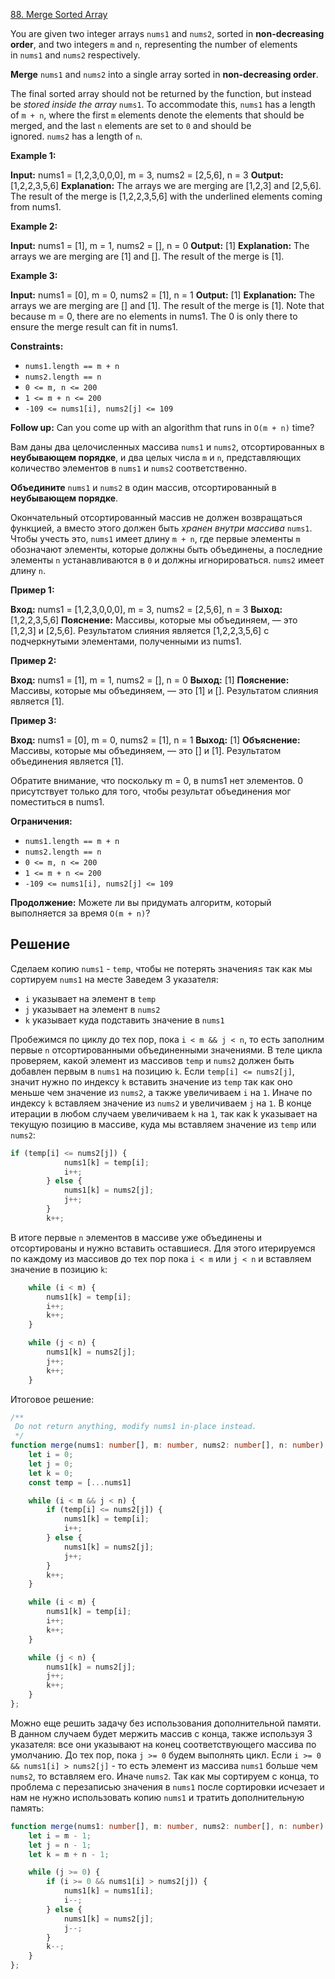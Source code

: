 [88. Merge Sorted Array](https://leetcode.com/problems/merge-sorted-array/)

You are given two integer arrays `nums1` and `nums2`, sorted in **non-decreasing order**, and two integers `m` and `n`, representing the number of elements in `nums1` and `nums2` respectively.

**Merge** `nums1` and `nums2` into a single array sorted in **non-decreasing order**.

The final sorted array should not be returned by the function, but instead be _stored inside the array_ `nums1`. To accommodate this, `nums1` has a length of `m + n`, where the first `m` elements denote the elements that should be merged, and the last `n` elements are set to `0` and should be ignored. `nums2` has a length of `n`.

**Example 1:**

**Input:** nums1 = [1,2,3,0,0,0], m = 3, nums2 = [2,5,6], n = 3
**Output:** [1,2,2,3,5,6]
**Explanation:** The arrays we are merging are [1,2,3] and [2,5,6].
The result of the merge is [1,2,2,3,5,6] with the underlined elements coming from nums1.

**Example 2:**

**Input:** nums1 = [1], m = 1, nums2 = [], n = 0
**Output:** [1]
**Explanation:** The arrays we are merging are [1] and [].
The result of the merge is [1].

**Example 3:**

**Input:** nums1 = [0], m = 0, nums2 = [1], n = 1
**Output:** [1]
**Explanation:** The arrays we are merging are [] and [1].
The result of the merge is [1].
Note that because m = 0, there are no elements in nums1. The 0 is only there to ensure the merge result can fit in nums1.

**Constraints:**

- `nums1.length == m + n`
- `nums2.length == n`
- `0 <= m, n <= 200`
- `1 <= m + n <= 200`
- `-109 <= nums1[i], nums2[j] <= 109`

**Follow up:** Can you come up with an algorithm that runs in `O(m + n)` time?

Вам даны два целочисленных массива `nums1` и `nums2`, отсортированных в **неубывающем порядке**, и два целых числа `m` и `n`, представляющих количество элементов в `nums1` и `nums2` соответственно.

**Объедините** `nums1` и `nums2` в один массив, отсортированный в **неубывающем порядке**.

Окончательный отсортированный массив не должен возвращаться функцией, а вместо этого должен быть _хранен внутри массива_ `nums1`. Чтобы учесть это, `nums1` имеет длину `m + n`, где первые элементы `m` обозначают элементы, которые должны быть объединены, а последние элементы `n` устанавливаются в `0` и должны игнорироваться. `nums2` имеет длину `n`.

**Пример 1:**

**Вход:** nums1 = [1,2,3,0,0,0], m = 3, nums2 = [2,5,6], n = 3
**Выход:** [1,2,2,3,5,6]
**Пояснение:** Массивы, которые мы объединяем, — это [1,2,3] и [2,5,6].
Результатом слияния является [1,2,2,3,5,6] с подчеркнутыми элементами, полученными из nums1.

**Пример 2:**

**Вход:** nums1 = [1], m = 1, nums2 = [], n = 0
**Выход:** [1]
**Пояснение:** Массивы, которые мы объединяем, — это [1] и [].
Результатом слияния является [1].

**Пример 3:**

**Вход:** nums1 = [0], m = 0, nums2 = [1], n = 1
**Выход:** [1]
**Объяснение:** Массивы, которые мы объединяем, — это [] и [1].
Результатом объединения является [1].

Обратите внимание, что поскольку m = 0, в nums1 нет элементов. 0 присутствует только для того, чтобы результат объединения мог поместиться в nums1.

**Ограничения:**

- `nums1.length == m + n`
- `nums2.length == n`
- `0 <= m, n <= 200`
- `1 <= m + n <= 200`
- `-109 <= nums1[i], nums2[j] <= 109`

**Продолжение:** Можете ли вы придумать алгоритм, который выполняется за время `O(m + n)`?

## Решение

Сделаем копию `nums1` - `temp`, чтобы не потерять значения≤ так как мы сортируем `nums1` на месте
Заведем 3 указателя: 
- `i` указывает на элемент в `temp`
- `j` указывает на элемент в `nums2`
- `k` указывает куда подставить значение в `nums1` 

Пробежимся по циклу до тех пор, пока `i < m && j < n`, то есть заполним первые `n` отсортированными объединенными значениями. В теле цикла проверяем, какой элемент из массивов `temp` и `nums2` должен быть добавлен первым в `nums1` на позицию `k`. Если `temp[i] <= nums2[j]`, значит нужно по индексу `k` вставить значение из `temp` так как оно меньше чем значение из `nums2`, а также увеличиваем `i` на `1`. Иначе по индексу `k` вставляем значение из `nums2` и увеличиваем `j` на `1`. В конце итерации в любом случаем увеличиваем `k` на `1`, так как k указывает на текущую позицию в массиве, куда мы вставляем значение из `temp` или `nums2`:
```typescript
if (temp[i] <= nums2[j]) {
            nums1[k] = temp[i];
            i++;
        } else {
            nums1[k] = nums2[j];
            j++;
        }
        k++;
```

В итоге первые `n` элементов в массиве уже объединены и отсортированы и нужно вставить оставшиеся. Для этого итерируемся по каждому из массивов до тех пор пока `i < m` или `j < n` и вставляем значение в позицию `k`:
```typescript
    while (i < m) {
        nums1[k] = temp[i];
        i++;
        k++;
    }

    while (j < n) {
        nums1[k] = nums2[j];
        j++;
        k++;
    }
```

Итоговое решение:

```typescript
/**
 Do not return anything, modify nums1 in-place instead.
 */
function merge(nums1: number[], m: number, nums2: number[], n: number): void {
    let i = 0;
    let j = 0;
    let k = 0;
    const temp = [...nums1]

    while (i < m && j < n) {
        if (temp[i] <= nums2[j]) {
            nums1[k] = temp[i];
            i++;
        } else {
            nums1[k] = nums2[j];
            j++;
        }
        k++;
    }

    while (i < m) {
        nums1[k] = temp[i];
        i++;
        k++;
    }

    while (j < n) {
        nums1[k] = nums2[j];
        j++;
        k++;
    }
};
```

Можно еще решить задачу без использования дополнительной памяти. В данном случаем будет мержить массив с конца, также используя 3 указателя: все они указывают на конец соответствующего массива по умолчанию. До тех пор, пока `j >= 0` будем выполнять цикл.
Если `i >= 0 && nums1[i] > nums2[j]` - то есть элемент из массива `nums1` больше чем `nums2`, то вставляем его. Иначе `nums2`. Так как мы сортируем с конца, то проблема с перезаписью значения в `nums1` после сортировки исчезает и нам не нужно использовать копию `nums1` и тратить дополнительную память:
```typescript
function merge(nums1: number[], m: number, nums2: number[], n: number): void {
    let i = m - 1;
    let j = n - 1;
    let k = m + n - 1;

    while (j >= 0) {
        if (i >= 0 && nums1[i] > nums2[j]) {
            nums1[k] = nums1[i];
            i--;
        } else {
            nums1[k] = nums2[j];
            j--;
        }
        k--;
    }
};
```
